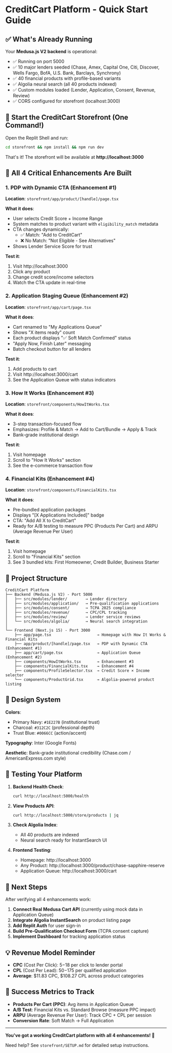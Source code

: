 # CreditCart Platform - Quick Start Guide

## ✅ What's Already Running

Your **Medusa.js V2 backend** is operational:
- ✅ Running on port 5000
- ✅ 10 major lenders seeded (Chase, Amex, Capital One, Citi, Discover, Wells Fargo, BofA, U.S. Bank, Barclays, Synchrony)
- ✅ 40 financial products with profile-based variants
- ✅ Algolia neural search (all 40 products indexed)
- ✅ Custom modules loaded (Lender, Application, Consent, Revenue, Review)
- ✅ CORS configured for storefront (localhost:3000)

## 🚀 Start the CreditCart Storefront (One Command!)

Open the Replit Shell and run:

```bash
cd storefront && npm install && npm run dev
```

That's it! The storefront will be available at **http://localhost:3000**

## 🎯 All 4 Critical Enhancements Are Built

### 1. PDP with Dynamic CTA (Enhancement #1)
**Location**: `storefront/app/product/[handle]/page.tsx`

**What it does**:
- User selects Credit Score + Income Range
- System matches to product variant with `eligibility_match` metadata
- CTA changes dynamically:
  - ✅ Match: "Add to CreditCart"
  - ❌ No Match: "Not Eligible - See Alternatives"
- Shows Lender Service Score for trust

**Test it**:
1. Visit http://localhost:3000
2. Click any product
3. Change credit score/income selectors
4. Watch the CTA update in real-time

### 2. Application Staging Queue (Enhancement #2)
**Location**: `storefront/app/cart/page.tsx`

**What it does**:
- Cart renamed to "My Applications Queue"
- Shows "X items ready" count
- Each product displays "✅ Soft Match Confirmed" status
- "Apply Now, Finish Later" messaging
- Batch checkout button for all lenders

**Test it**:
1. Add products to cart
2. Visit http://localhost:3000/cart
3. See the Application Queue with status indicators

### 3. How It Works (Enhancement #3)
**Location**: `storefront/components/HowItWorks.tsx`

**What it does**:
- 3-step transaction-focused flow
- Emphasizes: Profile & Match → Add to Cart/Bundle → Apply & Track
- Bank-grade institutional design

**Test it**:
1. Visit homepage
2. Scroll to "How It Works" section
3. See the e-commerce transaction flow

### 4. Financial Kits (Enhancement #4)
**Location**: `storefront/components/FinancialKits.tsx`

**What it does**:
- Pre-bundled application packages
- Displays "[X Applications Included]" badge
- CTA: "Add All X to CreditCart"
- Ready for A/B testing to measure PPC (Products Per Cart) and ARPU (Average Revenue Per User)

**Test it**:
1. Visit homepage
2. Scroll to "Financial Kits" section
3. See 3 bundled kits: First Homeowner, Credit Builder, Business Starter

## 📁 Project Structure

```
CreditCart Platform
├── Backend (Medusa.js V2) - Port 5000
│   ├── src/modules/lender/        → Lender directory
│   ├── src/modules/application/   → Pre-qualification applications
│   ├── src/modules/consent/       → TCPA 2025 compliance
│   ├── src/modules/revenue/       → CPC/CPL tracking
│   ├── src/modules/review/        → Lender service reviews
│   └── src/modules/algolia/       → Neural search integration
│
└── Frontend (Next.js 15) - Port 3000
    ├── app/page.tsx                    → Homepage with How It Works & Financial Kits
    ├── app/product/[handle]/page.tsx   → PDP with Dynamic CTA (Enhancement #1)
    ├── app/cart/page.tsx               → Application Queue (Enhancement #2)
    ├── components/HowItWorks.tsx       → Enhancement #3
    ├── components/FinancialKits.tsx    → Enhancement #4
    ├── components/ProfileSelector.tsx  → Credit Score × Income selector
    └── components/ProductGrid.tsx      → Algolia-powered product listing
```

## 🎨 Design System

**Colors**:
- Primary Navy: `#1E227B` (institutional trust)
- Charcoal: `#312C2C` (professional depth)
- Trust Blue: `#0066CC` (action/accent)

**Typography**: Inter (Google Fonts)

**Aesthetic**: Bank-grade institutional credibility (Chase.com / AmericanExpress.com style)

## 🧪 Testing Your Platform

1. **Backend Health Check**:
   ```bash
   curl http://localhost:5000/health
   ```

2. **View Products API**:
   ```bash
   curl http://localhost:5000/store/products | jq
   ```

3. **Check Algolia Index**:
   - All 40 products are indexed
   - Neural search ready for InstantSearch UI

4. **Frontend Testing**:
   - Homepage: http://localhost:3000
   - Any Product: http://localhost:3000/product/chase-sapphire-reserve
   - Application Queue: http://localhost:3000/cart

## 🚀 Next Steps

After verifying all 4 enhancements work:

1. **Connect Real Medusa Cart API** (currently using mock data in Application Queue)
2. **Integrate Algolia InstantSearch** on product listing page
3. **Add Replit Auth** for user sign-in
4. **Build Pre-Qualification Checkout Form** (TCPA consent capture)
5. **Implement Dashboard** for tracking application status

## 💡 Revenue Model Reminder

- **CPC** (Cost Per Click): $5-$18 per click to lender portal
- **CPL** (Cost Per Lead): $50-$175 per qualified application
- **Average**: $11.83 CPC, $108.27 CPL across product categories

## 🎯 Success Metrics to Track

- **Products Per Cart (PPC)**: Avg items in Application Queue
- **A/B Test**: Financial Kits vs. Standard Browse (measure PPC impact)
- **ARPU** (Average Revenue Per User): Track CPC + CPL per session
- **Conversion Rate**: Soft Match → Full Application

---

**You've got a working CreditCart platform with all 4 enhancements! 🎉**

Need help? See `storefront/SETUP.md` for detailed setup instructions.
